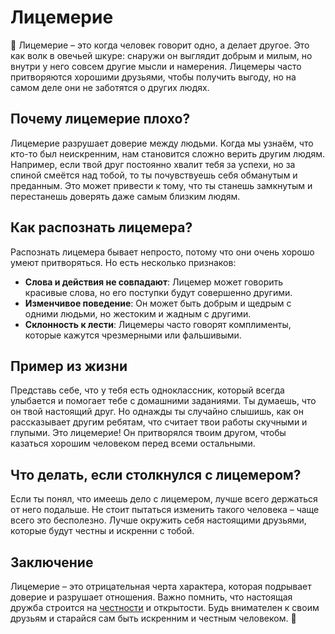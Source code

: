 # Лицемерие

🐺 Лицемерие – это когда человек говорит одно, а делает другое. Это как волк в овечьей шкуре: снаружи он выглядит добрым и милым, но внутри у него совсем другие мысли и намерения. Лицемеры часто притворяются хорошими друзьями, чтобы получить выгоду, но на самом деле они не заботятся о других людях. 

## Почему лицемерие плохо?

Лицемерие разрушает доверие между людьми. Когда мы узнаём, что кто-то был неискренним, нам становится сложно верить другим людям. Например, если твой друг постоянно хвалит тебя за успехи, но за спиной смеётся над тобой, то ты почувствуешь себя обманутым и преданным. Это может привести к тому, что ты станешь замкнутым и перестанешь доверять даже самым близким людям.

## Как распознать лицемера?

Распознать лицемера бывает непросто, потому что они очень хорошо умеют притворяться. Но есть несколько признаков:
- **Слова и действия не совпадают**: Лицемер может говорить красивые слова, но его поступки будут совершенно другими.
- **Изменчивое поведение**: Он может быть добрым и щедрым с одними людьми, но жестоким и жадным с другими.
- **Склонность к лести**: Лицемеры часто говорят комплименты, которые кажутся чрезмерными или фальшивыми.

## Пример из жизни

Представь себе, что у тебя есть одноклассник, который всегда улыбается и помогает тебе с домашними заданиями. Ты думаешь, что он твой настоящий друг. Но однажды ты случайно слышишь, как он рассказывает другим ребятам, что считает твои работы скучными и глупыми. Это лицемерие! Он притворялся твоим другом, чтобы казаться хорошим человеком перед всеми остальными.

## Что делать, если столкнулся с лицемером?

Если ты понял, что имеешь дело с лицемером, лучше всего держаться от него подальше. Не стоит пытаться изменить такого человека – чаще всего это бесполезно. Лучше окружить себя настоящими друзьями, которые будут честны и искренни с тобой.

## Заключение

Лицемерие – это отрицательная черта характера, которая подрывает доверие и разрушает отношения. Важно помнить, что настоящая дружба строится на [честности](Честность.md) и открытости. Будь внимателен к своим друзьям и старайся сам быть искренним и честным человеком. 🌟